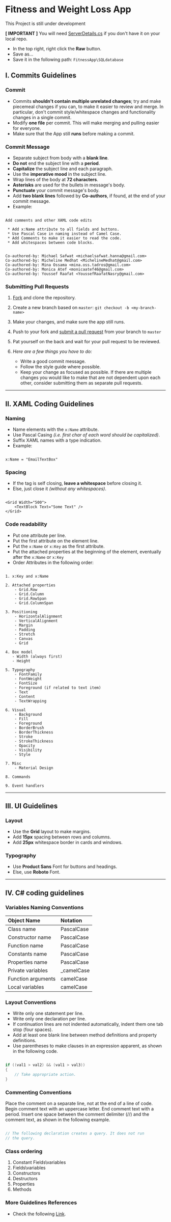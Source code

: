 # Fitness and Weight Loss App

This Project is still under development

**[ IMPORTANT ]** You will need [ServerDetails.cs](https://github.com/MichaelSafwatHanna/fitness-and-weight-loss-app/blob/aaa4fd2459520c5c90d143d34a0f74a2f12f98df/FitnessApp/SQLdatabase/ServerDetails.cs) if you don't have it on your local repo.
- In the top right, right click the **Raw** button.
- Save as...
- Save it in the following path: ```FitnessApp\SQLdatabase```

## I. Commits Guidelines

### Commit

- Commits **shouldn't contain multiple unrelated changes**; try and make piecemeal changes if you can, to make it easier to review and merge. In particular, don't commit style/whitespace changes and functionality changes in a single commit.
- Modify **one file** per commit. This will make merging and pulling easier for everyone.
- Make sure that the App still **runs** before making a commit.

### Commit Message

- Separate subject from body with a **blank line**.
- **Do not** end the subject line with a **period**.
- **Capitalize** the subject line and each paragraph.
- Use the **imperative mood** in the subject line.
- Wrap lines of the body at **72 characters**.
- **Asterisks** are used for the bullets in message's body.
- **Punctuate** your commit message's body.
- Add **two blank lines** followed by **Co-authors**, if found, at the end of your commit message.
- Example:

``` unix shell

Add comments and other XAML code edits

 * Add x:Name attribute to all fields and buttons.
 * Use Pascal Case in naming instead of Camel Case.
 * Add Comments to make it easier to read the code.
 * Add whitespaces between code blocks.


Co-authored-by: Michael Safwat <michaelsafwat.hanna@gmail.com>
Co-authored-by: Micheline Medhat <MichelineMedhat@gmail.com>
Co-authored-by: Mina Ossama <mina.oss.tadros@gmail.com>
Co-authored-by: Monica Atef <monicaatef46@gmail.com>
Co-authored-by: Youssef Raafat <YoussefRaafatNasry@gmail.com>

```

### Submitting Pull Requests

1. [Fork](https://github.com/MichaelSafwatHanna/fitness-and-weight-loss-app/fork) and clone the repository.
1. Create a new branch based on `master`: `git checkout -b <my-branch-name>`
1. Make your changes, and make sure the app still runs.
1. Push to your fork and [submit a pull request](https://github.com/MichaelSafwatHanna/fitness-and-weight-loss-app/compare) from your branch to `master`
1. Pat yourself on the back and wait for your pull request to be reviewed.

1. *Here are a few things you have to do:*
   - Write a good commit message.
   - Follow the style guide where possible.
   - Keep your change as focused as possible. If there are multiple changes you would like to make that are not dependent upon each other, consider submitting them as  separate pull requests.

---

## II. XAML Coding Guidelines

### Naming

- Name elements with the ```x:Name``` attribute.
- Use Pascal Casing *(i.e. first char of each word should be capitalized)*.
- Suffix XAML names with a type indication.
- Example:

``` XAML

x:Name = "EmailTextBox"

```

### Spacing

- If the tag is self closing, **leave a whitespace** before closing it.
- Else, just close it *(without any whitespaces)*.

``` XAML

<Grid Width="500">
    <TextBlock Text="Some Text" />
</Grid>

```

### Code readability

- Put one attribute per line.
- Put the first attribute on the element line.
- Put the ```x:Name``` or ```x:Key``` as the first attribute.
- Put the attached properties at the beginning of the element, eventually after the ```x:Name``` or ```x:Key```
- Order Attributes in the following order:

``` XAML

1. x:Key and x:Name
 
2. Attached properties
    - Grid.Row
    - Grid.Column
    - Grid.RowSpan
    - Grid.ColumnSpan
 
3. Positioning
    - HorizontalAlignment
    - VerticalAlignment
    - Margin
    - Padding
    - Stretch
    - Canvas
    - Grid
 
4. Box model
   - Width (always first)
   - Height
 
5. Typography
    - FontFamily
    - FontWeight
    - FontSize
    - Foreground (if related to text item)
    - Text
    - Content
    - TextWrapping
 
6. Visual
    - Background
    - Fill
    - Foreground
    - BorderBrush
    - BorderThickness
    - Stroke
    - StrokeThickness
    - Opacity
    - Visibility
    - Style
 
7. Misc
    - Material Design

8. Commands

9. Event handlers

```

---

## III. UI Guidelines

### Layout

- Use the **Grid** layout to make margins.
- Add **15px** spacing between rows and columns.
- Add **25px** whitespace border in cards and windows.

### Typography

- Use **Product Sans** Font for buttons and headings.
- Else, use **Roboto** Font.

---

## IV. C# coding guidelines

### Variables Naming Conventions

| Object Name               | Notation   |
|:--------------------------|:-----------|
| Class name                | PascalCase |
| Constructor name          | PascalCase |
| Function name             | PascalCase |
| Constants name            | PascalCase |
| Properties name           | PascalCase |
| Private variables         | _camelCase |
| Function arguments        | camelCase  |
| Local variables           | camelCase  |

### Layout Conventions

- Write only one statement per line.
- Write only one declaration per line.
- If continuation lines are not indented automatically, indent them one tab stop (four spaces).
- Add at least one blank line between method definitions and property definitions.
- Use parentheses to make clauses in an expression apparent, as shown in the following code.

```C#

if ((val1 > val2) && (val1 > val3))
{
    // Take appropriate action.
}

```

### Commenting Conventions

Place the comment on a separate line, not at the end of a line of code.
Begin comment text with an uppercase letter.
End comment text with a period.
Insert one space between the comment delimiter (//) and the comment text, as shown in the following example.

```C#

// The following declaration creates a query. It does not run
// the query.

```

### Class ordering

1. Constant Fields\variables
1. Fields\variables
1. Constructors
1. Destructors
1. Properties
1. Methods

### More Guidelines References

- Check the following [Link](https://docs.microsoft.com/en-us/dotnet/csharp/programming-guide/inside-a-program/coding-conventions).